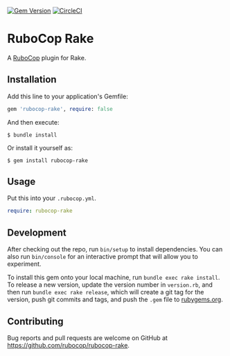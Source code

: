[![Gem Version](https://badge.fury.io/rb/rubocop-rake.svg)](https://rubygems.org/gems/rubocop-rake)
[![CircleCI](https://circleci.com/gh/rubocop/rubocop-rake.svg?style=svg)](https://circleci.com/gh/rubocop/rubocop-rake)

# RuboCop Rake

A [RuboCop](https://github.com/rubocop/rubocop) plugin for Rake.

## Installation

Add this line to your application's Gemfile:

```ruby
gem 'rubocop-rake', require: false
```

And then execute:

    $ bundle install

Or install it yourself as:

    $ gem install rubocop-rake

## Usage

Put this into your `.rubocop.yml`.

```yaml
require: rubocop-rake
```

## Development

After checking out the repo, run `bin/setup` to install dependencies. You can also run `bin/console` for an interactive prompt that will allow you to experiment.

To install this gem onto your local machine, run `bundle exec rake install`. To release a new version, update the version number in `version.rb`, and then run `bundle exec rake release`, which will create a git tag for the version, push git commits and tags, and push the `.gem` file to [rubygems.org](https://rubygems.org).

## Contributing

Bug reports and pull requests are welcome on GitHub at https://github.com/rubocop/rubocop-rake.

